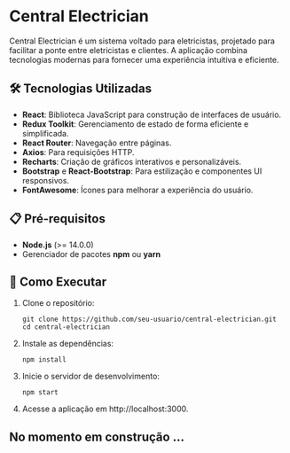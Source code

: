 # Central Electrician

Central Electrician é um sistema voltado para eletricistas, projetado para facilitar a ponte entre eletricistas e clientes. A aplicação combina tecnologias modernas para fornecer uma experiência intuitiva e eficiente.

## 🛠️ Tecnologias Utilizadas

- **React**: Biblioteca JavaScript para construção de interfaces de usuário.
- **Redux Toolkit**: Gerenciamento de estado de forma eficiente e simplificada.
- **React Router**: Navegação entre páginas.
- **Axios**: Para requisições HTTP.
- **Recharts**: Criação de gráficos interativos e personalizáveis.
- **Bootstrap** e **React-Bootstrap**: Para estilização e componentes UI responsivos.
- **FontAwesome**: Ícones para melhorar a experiência do usuário.

## 📋 Pré-requisitos

- **Node.js** (>= 14.0.0)
- Gerenciador de pacotes **npm** ou **yarn**

## 🚀 Como Executar

1. Clone o repositório:

   ```
   git clone https://github.com/seu-usuario/central-electrician.git
   cd central-electrician
    ```
2. Instale as dependências:

    ```
    npm install
    ```
3. Inicie o servidor de desenvolvimento:

    ```
    npm start
    ```
4. Acesse a aplicação em http://localhost:3000.

## No momento em construção ...